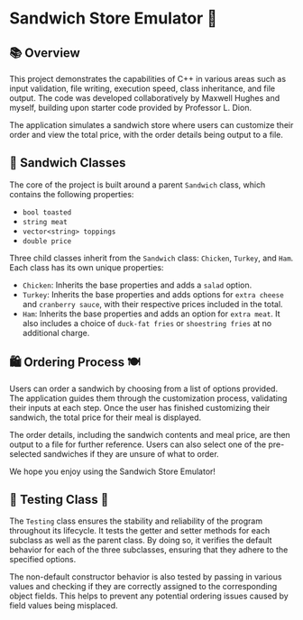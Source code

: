 # Sandwich Store Emulator 🥪

## 📚 Overview
This project demonstrates the capabilities of C++ in various areas such as input validation, file writing, execution speed, class inheritance, and file output. The code was developed collaboratively by Maxwell Hughes and myself, building upon starter code provided by Professor L. Dion.

The application simulates a sandwich store where users can customize their order and view the total price, with the order details being output to a file.

## 🥙 Sandwich Classes 
The core of the project is built around a parent `Sandwich` class, which contains the following properties:

- `bool toasted`
- `string meat`
- `vector<string> toppings`
- `double price`

Three child classes inherit from the `Sandwich` class: `Chicken`, `Turkey`, and `Ham`. Each class has its own unique properties:

- `Chicken`: Inherits the base properties and adds a `salad` option.
- `Turkey`: Inherits the base properties and adds options for `extra cheese` and `cranberry sauce`, with their respective prices included in the total.
- `Ham`: Inherits the base properties and adds an option for `extra meat`. It also includes a choice of `duck-fat fries` or `shoestring fries` at no additional charge.

## 🛍️ Ordering Process 🍽️
Users can order a sandwich by choosing from a list of options provided. The application guides them through the customization process, validating their inputs at each step. Once the user has finished customizing their sandwich, the total price for their meal is displayed.

The order details, including the sandwich contents and meal price, are then output to a file for further reference. Users can also select one of the pre-selected sandwiches if they are unsure of what to order.

We hope you enjoy using the Sandwich Store Emulator! 

## 🧪 Testing Class 🔬
The `Testing` class ensures the stability and reliability of the program throughout its lifecycle. It tests the getter and setter methods for each subclass as well as the parent class. By doing so, it verifies the default behavior for each of the three subclasses, ensuring that they adhere to the specified options.

The non-default constructor behavior is also tested by passing in various values and checking if they are correctly assigned to the corresponding object fields. This helps to prevent any potential ordering issues caused by field values being misplaced.
